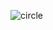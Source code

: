 ![circle](https://github.com/Montsita/proyecto1pag-web/assets/135596744/a534fb1c-03b8-4016-ac6e-f00ac574b643)

